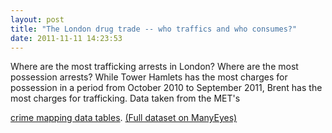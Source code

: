 ```yaml
---
layout: post
title: "The London drug trade -- who traffics and who consumes?"
date: 2011-11-11 14:23:53
---
```


Where are the most trafficking arrests in London? Where are the most possession arrests? While Tower Hamlets has the most charges for possession in a period from October 2010 to September 2011, Brent has the most charges for trafficking. Data taken from the MET's 

[crime mapping data tables][1]. [(Full dataset on ManyEyes)][2]

 [1]: http://maps.met.police.uk/tables.htm
 [2]: http://www-958.ibm.com/software/data/cognos/manyeyes/datasets/e044e8020c5611e18923000255111976/versions/1